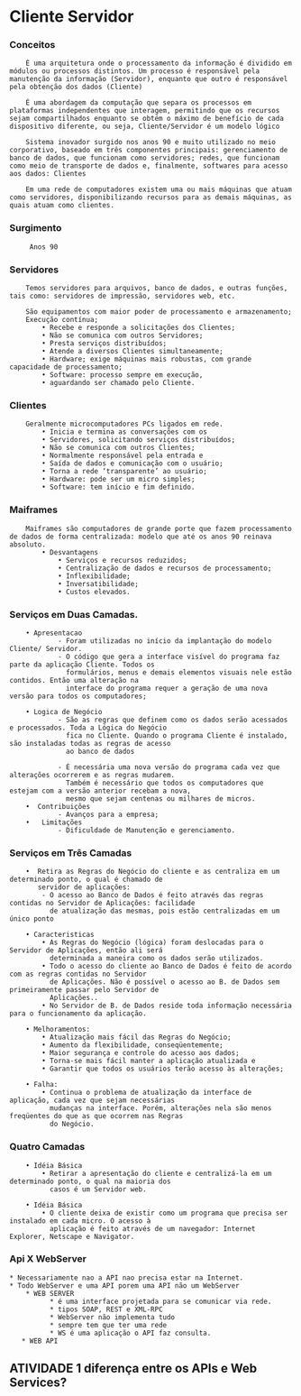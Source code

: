 # Cliente Servidor
### Conceitos
        É uma arquitetura onde o processamento da informação é dividido em módulos ou processos distintos. Um processo é responsável pela manutenção da informação (Servidor), enquanto que outro é responsável pela obtenção dos dados (Cliente)
        
        É uma abordagem da computação que separa os processos em plataformas independentes que interagem, permitindo que os recursos sejam compartilhados enquanto se obtém o máximo de benefício de cada dispositivo diferente, ou seja, Cliente/Servidor é um modelo lógico
        
        Sistema inovador surgido nos anos 90 e muito utilizado no meio corporativo, baseado em três componentes principais: gerenciamento de banco de dados, que funcionam como servidores; redes, que funcionam como meio de transporte de dados e, finalmente, softwares para acesso aos dados: Clientes
        
        Em uma rede de computadores existem uma ou mais máquinas que atuam como servidores, disponibilizando recursos para as demais máquinas, as quais atuam como clientes.
        
### Surgimento
         Anos 90

### Servidores
        Temos servidores para arquivos, banco de dados, e outras funções, tais como: servidores de impressão, servidores web, etc.
         
        São equipamentos com maior poder de processamento e armazenamento;
        Execução contínua;
            • Recebe e responde a solicitações dos Clientes;
            • Não se comunica com outros Servidores;
            • Presta serviços distribuídos;
            • Atende a diversos Clientes simultaneamente;
            • Hardware; exige máquinas mais robustas, com grande capacidade de processamento;
            • Software: processo sempre em execução,
            • aguardando ser chamado pelo Cliente.
### Clientes
        Geralmente microcomputadores PCs ligados em rede.
            • Inicia e termina as conversações com os
            • Servidores, solicitando serviços distribuídos;
            • Não se comunica com outros Clientes;
            • Normalmente responsável pela entrada e
            • Saída de dados e comunicação com o usuário;
            • Torna a rede ‘transparente’ ao usuário;
            • Hardware: pode ser um micro simples;
            • Software: tem início e fim definido.
### Maiframes
        Maiframes são computadores de grande porte que fazem processamento de dados de forma centralizada: modelo que até os anos 90 reinava absoluto.
            • Desvantagens
                • Serviços e recursos reduzidos;
                • Centralização de dados e recursos de processamento;
                • Inflexibilidade;
                • Inversatibilidade;
                • Custos elevados.
### Serviços em Duas Camadas.
        • Apresentacao
                - Foram utilizadas no início da implantação do modelo Cliente/ Servidor. 
                - O código que gera a interface visível do programa faz parte da aplicação Cliente. Todos os 
                  formulários, menus e demais elementos visuais nele estão contidos. Então uma alteração na
                  interface do programa requer a geração de uma nova versão para todos os computadores;
                
        • Logica de Negócio
                - São as regras que definem como os dados serão acessados e processados. Toda a Lógica do Negócio
                  fica no Cliente. Quando o programa Cliente é instalado, são instaladas todas as regras de acesso
                  ao banco de dados
                  
                - É necessária uma nova versão do programa cada vez que alterações ocorrerem e as regras mudarem.
                  Também é necessário que todos os computadores que estejam com a versão anterior recebam a nova,
                  mesmo que sejam centenas ou milhares de micros.
        •  Contribuições
                - Avanços para a empresa;
        •   Limitações
                - Dificuldade de Manutenção e gerenciamento.
### Serviços em Três Camadas
        •  Retira as Regras do Negócio do cliente e as centraliza em um determinado ponto, o qual é chamado de
           servidor de aplicações:
            - O acesso ao Banco de Dados é feito através das regras contidas no Servidor de Aplicações: facilidade
              de atualização das mesmas, pois estão centralizadas em um único ponto
              
        • Caracteristicas
            • As Regras do Negócio (lógica) foram deslocadas para o Servidor de Aplicações, então ali será
              determinada a maneira como os dados serão utilizados.
            • Todo o acesso do cliente ao Banco de Dados é feito de acordo com as regras contidas no Servidor
              de Aplicações. Não é possível o acesso ao B. de Dados sem primeiramente passar pelo Servidor de
              Aplicações.. 
            • No Servidor de B. de Dados reside toda informação necessária para o funcionamento da aplicação.
            
        • Melhoramentos:
            • Atualização mais fácil das Regras do Negócio;
            • Aumento da flexibilidade, conseqüentemente;
            • Maior segurança e controle do acesso aos dados;
            • Torna-se mais fácil manter a aplicação atualizada e
            • Garantir que todos os usuários terão acesso às alterações;
            
        • Falha:
            • Continua o problema de atualização da interface de aplicação, cada vez que sejam necessárias 
              mudanças na interface. Porém, alterações nela são menos freqüentes do que as que ocorrem nas Regras
              do Negócio.
        
### Quatro Camadas
        • Idéia Básica      
            • Retirar a apresentação do cliente e centralizá-la em um determinado ponto, o qual na maioria dos
              casos é um Servidor web.
              
        • Idéia Básica            
            • O cliente deixa de existir como um programa que precisa ser instalado em cada micro. O acesso à
              aplicação é feito através de um navegador: Internet Explorer, Netscape e Navigator.
              
### Api X WebServer
    * Necessariamente nao a API nao precisa estar na Internet.
    * Todo WebServer e uma API porem uma API não um WebServer
        * WEB SERVER
              * é uma interface projetada para se comunicar via rede.
              * tipos SOAP, REST e XML-RPC
              * WebServer não implementa tudo 
              * sempre tem que ter uma rede
              * WS é uma aplicação o API faz consulta.
       * WEB API
       
## ATIVIDADE 1 diferença entre os APIs e Web Services?


